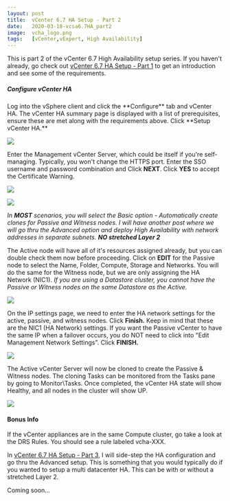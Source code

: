 ```yaml
---
layout: post
title:  vCenter 6.7 HA Setup - Part 2
date:   2020-03-18-vcsa6.7HA_part2
image:  vcha_logo.png
tags:   [vCenter,vExpert, High Availability]
---
```

This is part 2 of the vCenter 6.7 High Availability setup series. If you haven't already, go check out [vCenter 6.7 HA Setup - Part 1](../vcsa6.7HA_part1) to get an introduction and see some of the requirements.

<h5>Configure vCenter HA</h5>
Log into the vSphere client and click the **Configure** tab and vCenter HA. The vCenter HA summary page is displayed with a list of prerequisites, ensure these are met along with the requirements above. Click **Setup vCenter HA.**

![]({{site.baseurl}}/img/vcha_step1.png)

Enter the Management vCenter Server, which could be itself if you're self-managing. Typically, you won't change the HTTPS port. Enter the SSO username and password combination and Click **NEXT**. Click **YES** to accept the Certificate Warning.

![]({{site.baseurl}}/img/vcha_step2.png)

![]({{site.baseurl}}/img/vcha_step3.png)

_In **MOST** scenarios, you will select the Basic option - Automatically create clones for Passive and Witness nodes. I will have another post where we will go thru the Advanced option and deploy High Availability with network addresses in separate subnets. **NO stretched Layer 2**_

The Active node will have all of it's resources assigned already, but you can double check them now before proceeding. Click on **EDIT** for the Passive node to select the Name, Folder, Compute, Storage and Networks. You will do the same for the Witness node, but we are only assigning the HA Network (NIC1). _If you are using a Datastore cluster, you cannot have the Passive or Witness nodes on the same Datastore as the Active._

![]({{site.baseurl}}/img/vcha_step4.png)

On the IP settings page, we need to enter the HA network settings for the active, passive, and witness nodes. Click **Finish.** Keep in mind that these are the NIC1 (HA Network) settings. If you want the Passive vCenter to have the same IP when a failover occurs, you do NOT need to click into "Edit Management Network Settings". Click **FINISH.**

![]({{site.baseurl}}/img/vcha_step5.png)

The Active vCenter Server will now be cloned to create the Passive & Witness nodes. The cloning Tasks can be monitored from the Tasks pane by going to Monitor\Tasks. Once completed, the vCenter HA state will show Healthy, and all nodes in the cluster will show UP.

![]({{site.baseurl}}/img/vcha_step6.png)

<h4>Bonus Info</h4>

If the vCenter appliances are in the same Compute cluster, go take a look at the DRS Rules. You should see a rule labeled vcha-XXX.

In [vCenter 6.7 HA Setup - Part 3](../vcsa6.7HA_part3), I will side-step the HA configuration and go thru the Advanced setup. This is something that you would typically do if you wanted to setup a multi datacenter HA. This can be with or without a stretched Layer 2.

Coming soon...
